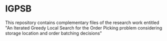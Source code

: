 # IGPSB
This repository contains complementary files of the research work entitled "An Iterated Greedy Local Search for the Order Picking problem considering storage location and order batching decisions"
